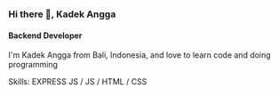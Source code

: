 ### Hi there 👋, Kadek Angga
#### Backend Developer
I'm Kadek Angga from Bali, Indonesia, and love to learn code and doing programming

Skills: EXPRESS JS / JS / HTML / CSS

<!--
**kadek-angga/kadek-angga** is a ✨ _special_ ✨ repository because its `README.md` (this file) appears on your GitHub profile.

Here are some ideas to get you started:

- 🔭 I’m currently working on ...
- 🌱 I’m currently learning ...
- 👯 I’m looking to collaborate on ...
- 🤔 I’m looking for help with ...
- 💬 Ask me about ...
- 📫 How to reach me: ...
- 😄 Pronouns: ...
- ⚡ Fun fact: ...
-->
